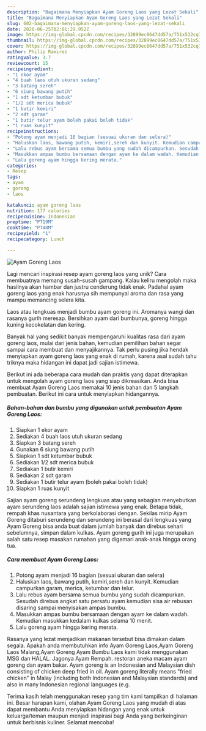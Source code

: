 ```yaml
---
description: "Bagaimana Menyiapkan Ayam Goreng Laos yang Lezat Sekali"
title: "Bagaimana Menyiapkan Ayam Goreng Laos yang Lezat Sekali"
slug: 602-bagaimana-menyiapkan-ayam-goreng-laos-yang-lezat-sekali
date: 2020-06-25T02:01:29.952Z
image: https://img-global.cpcdn.com/recipes/32899ec8647dd57a/751x532cq70/ayam-goreng-laos-foto-resep-utama.jpg
thumbnail: https://img-global.cpcdn.com/recipes/32899ec8647dd57a/751x532cq70/ayam-goreng-laos-foto-resep-utama.jpg
cover: https://img-global.cpcdn.com/recipes/32899ec8647dd57a/751x532cq70/ayam-goreng-laos-foto-resep-utama.jpg
author: Philip Ramirez
ratingvalue: 3.7
reviewcount: 15
recipeingredient:
- "1 ekor ayam"
- "4 buah laos utuh ukuran sedang"
- "3 batang sereh"
- "6 siung bawang putih"
- "1 sdt ketumbar bubuk"
- "1/2 sdt merica bubuk"
- "1 butir kemiri"
- "2 sdt garam"
- "1 butir telur ayam boleh pakai boleh tidak"
- "1 ruas kunyit"
recipeinstructions:
- "Potong ayam menjadi 16 bagian (sesuai ukuran dan selera)"
- "Haluskan laos, bawang putih, kemiri,sereh dan kunyit. Kemudian campurkan garam, merica, ketumbar dan telur."
- "Lalu rebus ayam bersama semua bumbu yang sudah dicampurkan. Sesudah direbus angkat satu persatu ayam kemudian sisa air rebusan disaring sampai menyisakan ampas bumbu."
- "Masukkan ampas bumbu bersamaan dengan ayam ke dalam wadah. Kemudian masukkan kedalam kulkas selama 10 menit."
- "Lalu goreng ayam hingga kering merata."
categories:
- Resep
tags:
- ayam
- goreng
- laos

katakunci: ayam goreng laos 
nutrition: 177 calories
recipecuisine: Indonesian
preptime: "PT19M"
cooktime: "PT48M"
recipeyield: "1"
recipecategory: Lunch

---
```



![Ayam Goreng Laos](https://img-global.cpcdn.com/recipes/32899ec8647dd57a/751x532cq70/ayam-goreng-laos-foto-resep-utama.jpg)

Lagi mencari inspirasi resep ayam goreng laos yang unik? Cara membuatnya memang susah-susah gampang. Kalau keliru mengolah maka hasilnya akan hambar dan justru cenderung tidak enak. Padahal ayam goreng laos yang enak harusnya sih mempunyai aroma dan rasa yang mampu memancing selera kita.

Laos atau lengkuas menjadi bumbu ayam goreng ini. Aromanya wangi dan rasanya gurih meresap. Bersihkan ayam dari bumbunya, goreng hingga kuning kecokelatan dan kering.

Banyak hal yang sedikit banyak mempengaruhi kualitas rasa dari ayam goreng laos, mulai dari jenis bahan, kemudian pemilihan bahan segar sampai cara membuat dan menyajikannya. Tak perlu pusing jika hendak menyiapkan ayam goreng laos yang enak di rumah, karena asal sudah tahu triknya maka hidangan ini dapat jadi sajian istimewa.


Berikut ini ada beberapa cara mudah dan praktis yang dapat diterapkan untuk mengolah ayam goreng laos yang siap dikreasikan. Anda bisa membuat Ayam Goreng Laos memakai 10 jenis bahan dan 5 langkah pembuatan. Berikut ini cara untuk menyiapkan hidangannya.

<!--inarticleads1-->

##### Bahan-bahan dan bumbu yang digunakan untuk pembuatan Ayam Goreng Laos:

1. Siapkan 1 ekor ayam
1. Sediakan 4 buah laos utuh ukuran sedang
1. Siapkan 3 batang sereh
1. Gunakan 6 siung bawang putih
1. Siapkan 1 sdt ketumbar bubuk
1. Sediakan 1/2 sdt merica bubuk
1. Sediakan 1 butir kemiri
1. Sediakan 2 sdt garam
1. Sediakan 1 butir telur ayam (boleh pakai boleh tidak)
1. Siapkan 1 ruas kunyit


Sajian ayam goreng serundeng lengkuas atau yang sebagian menyebutkan ayam serundeng laos adalah sajian istimewa yang enak. Betapa tidak, rempah khas nusantara yang berkolaborasi dengan. Sekilas mirip Ayam Goreng ditaburi serundeng dan serundeng ini berasal dari lengkuas yang Ayam Goreng bisa anda buat dalam jumlah banyak dan direbus sehari sebelumnya, simpan dalam kulkas. Ayam goreng gurih ini juga merupakan salah satu resep masakan rumahan yang digemari anak-anak hingga orang tua. 

<!--inarticleads2-->

##### Cara membuat Ayam Goreng Laos:

1. Potong ayam menjadi 16 bagian (sesuai ukuran dan selera)
1. Haluskan laos, bawang putih, kemiri,sereh dan kunyit. Kemudian campurkan garam, merica, ketumbar dan telur.
1. Lalu rebus ayam bersama semua bumbu yang sudah dicampurkan. Sesudah direbus angkat satu persatu ayam kemudian sisa air rebusan disaring sampai menyisakan ampas bumbu.
1. Masukkan ampas bumbu bersamaan dengan ayam ke dalam wadah. Kemudian masukkan kedalam kulkas selama 10 menit.
1. Lalu goreng ayam hingga kering merata.


Rasanya yang lezat menjadikan makanan tersebut bisa dimakan dalam segala. Apakah anda membutuhkan info Ayam Goreng Laos,Ayam Goreng Laos Malang,Ayam Goreng Ayam Bumbu Laos kami tidak menggunakan MSG dan HALAL. Jagonya Ayam Rempah. restoran aneka macam ayam goreng dan ayam bakar. Ayam goreng is an Indonesian and Malaysian dish consisting of chicken deep fried in oil. Ayam goreng literally means &#34;fried chicken&#34; in Malay (including both Indonesian and Malaysian standards) and also in many Indonesian regional languages (e.g. 

Terima kasih telah menggunakan resep yang tim kami tampilkan di halaman ini. Besar harapan kami, olahan Ayam Goreng Laos yang mudah di atas dapat membantu Anda menyiapkan hidangan yang enak untuk keluarga/teman maupun menjadi inspirasi bagi Anda yang berkeinginan untuk berbisnis kuliner. Selamat mencoba!
